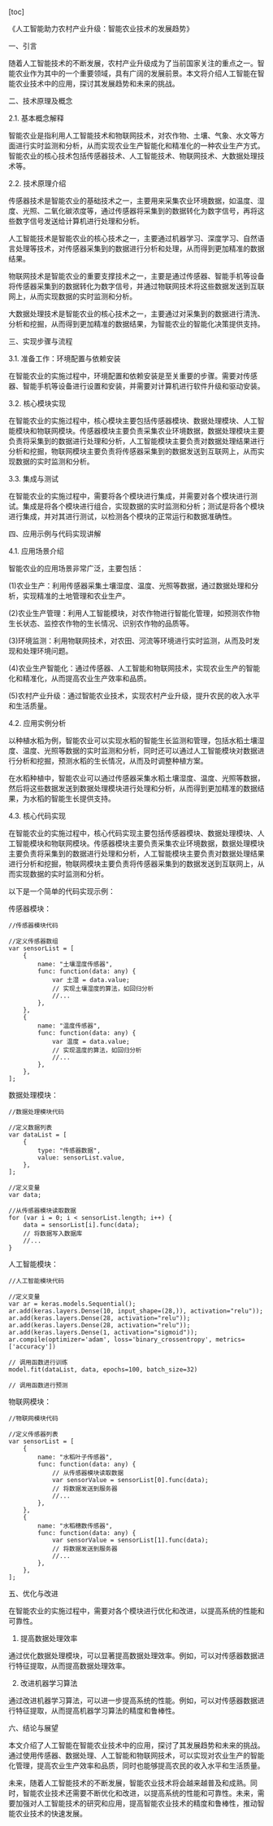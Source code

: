 
[toc]                    
                
                
《人工智能助力农村产业升级：智能农业技术的发展趋势》

一、引言

随着人工智能技术的不断发展，农村产业升级成为了当前国家关注的重点之一。智能农业作为其中的一个重要领域，具有广阔的发展前景。本文将介绍人工智能在智能农业技术中的应用，探讨其发展趋势和未来的挑战。

二、技术原理及概念

2.1. 基本概念解释

智能农业是指利用人工智能技术和物联网技术，对农作物、土壤、气象、水文等方面进行实时监测和分析，从而实现农业生产智能化和精准化的一种农业生产方式。智能农业的核心技术包括传感器技术、人工智能技术、物联网技术、大数据处理技术等。

2.2. 技术原理介绍

传感器技术是智能农业的基础技术之一，主要用来采集农业环境数据，如温度、湿度、光照、二氧化碳浓度等，通过传感器将采集到的数据转化为数字信号，再将这些数字信号发送给计算机进行处理和分析。

人工智能技术是智能农业的核心技术之一，主要通过机器学习、深度学习、自然语言处理等技术，对传感器采集到的数据进行分析和处理，从而得到更加精准的数据结果。

物联网技术是智能农业的重要支撑技术之一，主要是通过传感器、智能手机等设备将传感器采集到的数据转化为数字信号，并通过物联网技术将这些数据发送到互联网上，从而实现数据的实时监测和分析。

大数据处理技术是智能农业的核心技术之一，主要通过对采集到的数据进行清洗、分析和挖掘，从而得到更加精准的数据结果，为智能农业的智能化决策提供支持。

三、实现步骤与流程

3.1. 准备工作：环境配置与依赖安装

在智能农业的实施过程中，环境配置和依赖安装是至关重要的步骤。需要对传感器、智能手机等设备进行设置和安装，并需要对计算机进行软件升级和驱动安装。

3.2. 核心模块实现

在智能农业的实施过程中，核心模块主要包括传感器模块、数据处理模块、人工智能模块和物联网模块。传感器模块主要负责采集农业环境数据，数据处理模块主要负责将采集到的数据进行处理和分析，人工智能模块主要负责对数据处理结果进行分析和挖掘，物联网模块主要负责将传感器采集到的数据发送到互联网上，从而实现数据的实时监测和分析。

3.3. 集成与测试

在智能农业的实施过程中，需要将各个模块进行集成，并需要对各个模块进行测试。集成是将各个模块进行组合，实现数据的实时监测和分析；测试是将各个模块进行集成，并对其进行测试，以检测各个模块的正常运行和数据准确性。

四、应用示例与代码实现讲解

4.1. 应用场景介绍

智能农业的应用场景非常广泛，主要包括：

(1)农业生产：利用传感器采集土壤湿度、温度、光照等数据，通过数据处理和分析，实现精准的土地管理和农业生产。

(2)农业生产管理：利用人工智能模块，对农作物进行智能化管理，如预测农作物生长状态、监控农作物的生长情况、识别农作物的品质等。

(3)环境监测：利用物联网技术，对农田、河流等环境进行实时监测，从而及时发现和处理环境问题。

(4)农业生产智能化：通过传感器、人工智能和物联网技术，实现农业生产的智能化和精准化，从而提高农业生产效率和品质。

(5)农村产业升级：通过智能农业技术，实现农村产业升级，提升农民的收入水平和生活质量。

4.2. 应用实例分析

以种植水稻为例，智能农业可以实现水稻的智能生长监测和管理，包括水稻土壤湿度、温度、光照等数据的实时监测和分析，同时还可以通过人工智能模块对数据进行分析和挖掘，预测水稻的生长情况，从而及时调整种植方案。

在水稻种植中，智能农业可以通过传感器采集水稻土壤湿度、温度、光照等数据，然后将这些数据发送到数据处理模块进行处理和分析，从而得到更加精准的数据结果，为水稻的智能生长提供支持。

4.3. 核心代码实现

在智能农业的实施过程中，核心代码实现主要包括传感器模块、数据处理模块、人工智能模块和物联网模块。传感器模块主要负责采集农业环境数据，数据处理模块主要负责将采集到的数据进行处理和分析，人工智能模块主要负责对数据处理结果进行分析和挖掘，物联网模块主要负责将传感器采集到的数据发送到互联网上，从而实现数据的实时监测和分析。

以下是一个简单的代码实现示例：

传感器模块：

```
//传感器模块代码

//定义传感器数组
var sensorList = [
    {
        name: "土壤湿度传感器",
        func: function(data: any) {
            var 土湿 = data.value;
            // 实现土壤湿度的算法，如回归分析
            //...
        },
    },
    {
        name: "温度传感器",
        func: function(data: any) {
            var 温度 = data.value;
            // 实现温度的算法，如回归分析
            //...
        },
    },
];
```

数据处理模块：

```
//数据处理模块代码

//定义数据列表
var dataList = [
    {
        type: "传感器数据",
        value: sensorList.value,
    },
];

//定义变量
var data;

//从传感器模块读取数据
for (var i = 0; i < sensorList.length; i++) {
    data = sensorList[i].func(data);
    // 将数据写入数据库
    //...
}
```

人工智能模块：

```
//人工智能模块代码

//定义变量
var ar = keras.models.Sequential();
ar.add(keras.layers.Dense(10, input_shape=(28,)), activation="relu"));
ar.add(keras.layers.Dense(28, activation="relu"));
ar.add(keras.layers.Dense(28, activation="relu"));
ar.add(keras.layers.Dense(1, activation="sigmoid"));
ar.compile(optimizer='adam', loss='binary_crossentropy', metrics=['accuracy'])

// 调用函数进行训练
model.fit(dataList, data, epochs=100, batch_size=32)

// 调用函数进行预测
```

物联网模块：

```
//物联网模块代码

//定义传感器列表
var sensorList = [
    {
        name: "水稻叶子传感器",
        func: function(data: any) {
            // 从传感器模块读取数据
            var sensorValue = sensorList[0].func(data);
            // 将数据发送到服务器
            //...
        },
    },
    {
        name: "水稻穗数传感器",
        func: function(data: any) {
            var sensorValue = sensorList[1].func(data);
            // 将数据发送到服务器
            //...
        },
    },
];
```

五、优化与改进

在智能农业的实施过程中，需要对各个模块进行优化和改进，以提高系统的性能和可靠性。

1. 提高数据处理效率

通过优化数据处理模块，可以显著提高数据处理效率。例如，可以对传感器数据进行特征提取，从而提高数据处理效率。

2. 改进机器学习算法

通过改进机器学习算法，可以进一步提高系统的性能。例如，可以对传感器数据进行特征提取，从而提高机器学习算法的精度和鲁棒性。

六、结论与展望

本文介绍了人工智能在智能农业技术中的应用，探讨了其发展趋势和未来的挑战。通过使用传感器、数据处理、人工智能和物联网技术，可以实现对农业生产的智能化管理，提高农业生产效率和品质，同时也能够提高农民的收入水平和生活质量。

未来，随着人工智能技术的不断发展，智能农业技术将会越来越普及和成熟。同时，智能农业技术还需要不断优化和改进，以提高系统的性能和可靠性。未来，需要加强对人工智能技术的研究和应用，提高智能农业技术的精度和鲁棒性，推动智能农业技术的快速发展。

